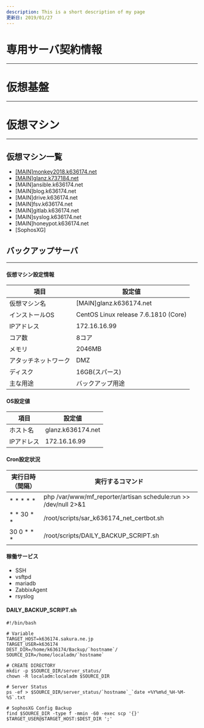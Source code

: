 ```yaml
---
description: This is a short description of my page
更新日: 2019/01/27
---
```


# 専用サーバ契約情報
---

# 仮想基盤
---

# 仮想マシン
---
## 仮想マシン一覧
* [[MAIN]monkey2018.k636174.net](0310_105_zabbix)
* [[MAIN]glanz.k737184.net](#バックアップサーバ)
* [MAIN]ansible.k636174.net
* [MAIN]blog.k636174.net
* [MAIN]drive.k636174.net
* [MAIN]fsv.k636174.net
* [MAIN]gitlab.k636174.net
* [MAIN]syslog.k636174.net
* [MAIN]honeypot.k636174.net
* [SophosXG]

<div style="page-break-before:always"></div>

## バックアップサーバ
---
#### 仮想マシン設定情報
| 項目                 | 設定値                               |
| -------------------- | ------------------------------------ |
| 仮想マシン名         | [MAIN]glanz.k636174.net              |
| インストールOS       | CentOS Linux release 7.6.1810 (Core) |
| IPアドレス           | 172.16.16.99                         |
| コア数               | 8コア                                |
| メモリ               | 2046MB                               |
| アタッチネットワーク | DMZ                                  |
| ディスク             | 16GB(スパース)                       |
| 主な用途             | バックアップ用途                     |

#### OS設定値
| 項目       | 設定値            |
| ---------- | ----------------- |
| ホスト名   | glanz.k636174.net |
| IPアドレス | 172.16.16.99      |

#### Cron設定状況
| 実行日時（間隔） | 実行するコマンド                                                |
| ---------------- | --------------------------------------------------------------- |
| \* \* \* \* \*   | php /var/www/mf_reporter/artisan schedule:run >> /dev/null 2>&1 |
| \* \* 30 \* \*   | /root/scripts/sar_k636174_net_certbot.sh                        |
| 30 0 \* \* \* |  /root/scripts/DAILY_BACKUP_SCRIPT.sh|

#### 稼働サービス
* SSH
* vsftpd
* mariadb
* ZabbixAgent
* rsyslog


#### DAILY_BACKUP_SCRIPT.sh
```
#!/bin/bash

# Variable
TARGET_HOST=k636174.sakura.ne.jp
TARGET_USER=k636174
DEST_DIR=/home/k636174/Backup/`hostname`/
SOURCE_DIR=/home/localadm/`hostname`

# CREATE DIRECTORY
mkdir -p $SOURCE_DIR/server_status/
chown -R localadm:localadm $SOURCE_DIR

# Server Status
ps -ef > $SOURCE_DIR/server_status/`hostname`_`date +%Y%m%d_%H-%M-%S`.txt

# SophosXG Config Backup
find $SOURCE_DIR -type f -mmin -60 -exec scp '{}' $TARGET_USER@$TARGET_HOST:$DEST_DIR ';'
```
